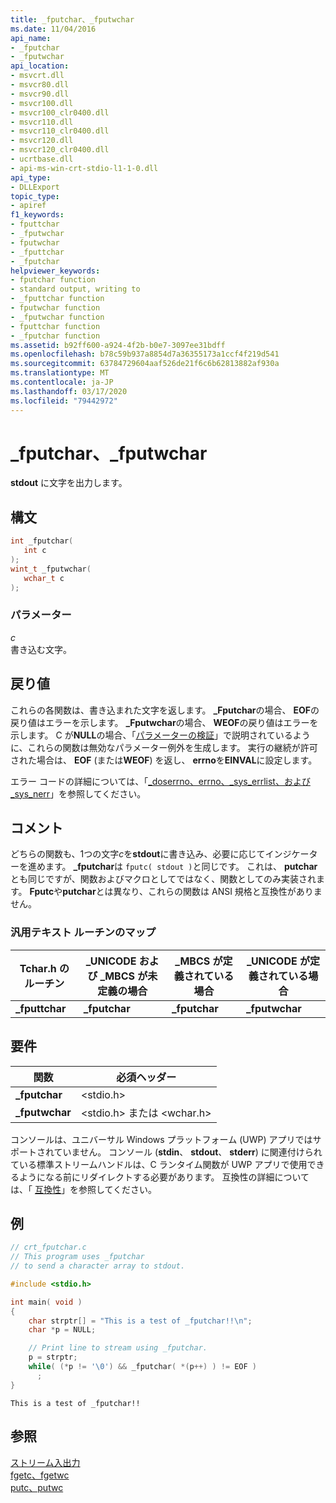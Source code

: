 ```yaml
---
title: _fputchar、_fputwchar
ms.date: 11/04/2016
api_name:
- _fputchar
- _fputwchar
api_location:
- msvcrt.dll
- msvcr80.dll
- msvcr90.dll
- msvcr100.dll
- msvcr100_clr0400.dll
- msvcr110.dll
- msvcr110_clr0400.dll
- msvcr120.dll
- msvcr120_clr0400.dll
- ucrtbase.dll
- api-ms-win-crt-stdio-l1-1-0.dll
api_type:
- DLLExport
topic_type:
- apiref
f1_keywords:
- fputtchar
- _fputwchar
- fputwchar
- _fputtchar
- _fputchar
helpviewer_keywords:
- fputchar function
- standard output, writing to
- _fputtchar function
- fputwchar function
- _fputwchar function
- fputtchar function
- _fputchar function
ms.assetid: b92ff600-a924-4f2b-b0e7-3097ee31bdff
ms.openlocfilehash: b78c59b937a8854d7a36355173a1ccf4f219d541
ms.sourcegitcommit: 63784729604aaf526de21f6c6b62813882af930a
ms.translationtype: MT
ms.contentlocale: ja-JP
ms.lasthandoff: 03/17/2020
ms.locfileid: "79442972"
---
```

# <a name="_fputchar-_fputwchar"></a>_fputchar、_fputwchar

**stdout** に文字を出力します。

## <a name="syntax"></a>構文

```C
int _fputchar(
   int c
);
wint_t _fputwchar(
   wchar_t c
);
```

### <a name="parameters"></a>パラメーター

*c*<br/>
書き込む文字。

## <a name="return-value"></a>戻り値

これらの各関数は、書き込まれた文字を返します。 **_Fputchar**の場合、 **EOF**の戻り値はエラーを示します。 **_Fputwchar**の場合、 **WEOF**の戻り値はエラーを示します。 C が**NULL**の場合、「[パラメーターの検証](../../c-runtime-library/parameter-validation.md)」で説明されているように、これらの関数は無効なパラメーター例外を生成します。 実行の継続が許可された場合は、 **EOF** (または**WEOF**) を返し、 **errno**を**EINVAL**に設定します。

エラー コードの詳細については、「[_doserrno、errno、_sys_errlist、および _sys_nerr](../../c-runtime-library/errno-doserrno-sys-errlist-and-sys-nerr.md)」を参照してください。

## <a name="remarks"></a>コメント

どちらの関数も、1つの文字*c*を**stdout**に書き込み、必要に応じてインジケーターを進めます。 **_fputchar**は `fputc( stdout )`と同じです。 これは、 **putchar**とも同じですが、関数およびマクロとしてではなく、関数としてのみ実装されます。 **Fputc**や**putchar**とは異なり、これらの関数は ANSI 規格と互換性がありません。

### <a name="generic-text-routine-mappings"></a>汎用テキスト ルーチンのマップ

|Tchar.h のルーチン|_UNICODE および _MBCS が未定義の場合|_MBCS が定義されている場合|_UNICODE が定義されている場合|
|---------------------|--------------------------------------|--------------------|-----------------------|
|**_fputtchar**|**_fputchar**|**_fputchar**|**_fputwchar**|

## <a name="requirements"></a>要件

|関数|必須ヘッダー|
|--------------|---------------------|
|**_fputchar**|\<stdio.h>|
|**_fputwchar**|\<stdio.h> または \<wchar.h>|

コンソールは、ユニバーサル Windows プラットフォーム (UWP) アプリではサポートされていません。 コンソール (**stdin**、 **stdout**、 **stderr**) に関連付けられている標準ストリームハンドルは、C ランタイム関数が UWP アプリで使用できるようになる前にリダイレクトする必要があります。 互換性の詳細については、「 [互換性](../../c-runtime-library/compatibility.md)」を参照してください。

## <a name="example"></a>例

```C
// crt_fputchar.c
// This program uses _fputchar
// to send a character array to stdout.

#include <stdio.h>

int main( void )
{
    char strptr[] = "This is a test of _fputchar!!\n";
    char *p = NULL;

    // Print line to stream using _fputchar.
    p = strptr;
    while( (*p != '\0') && _fputchar( *(p++) ) != EOF )
      ;
}
```

```Output
This is a test of _fputchar!!
```

## <a name="see-also"></a>参照

[ストリーム入出力](../../c-runtime-library/stream-i-o.md)<br/>
[fgetc、fgetwc](fgetc-fgetwc.md)<br/>
[putc、putwc](putc-putwc.md)<br/>
